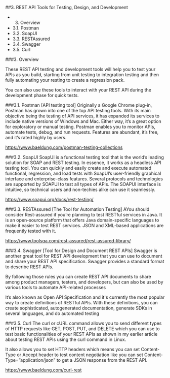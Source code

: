 ##3. REST API Tools for Testing, Design, and Development

* 3. Overview
* 3.1. Postman
* 3.2. SoapUI
* 3.3. RESTAssured
* 3.4. Swagger
* 3.5. Curl

###3. Overview

These REST API testing and development tools will help you to test your APIs as you build, starting from unit testing 
to integration testing and then fully automating your resting to create a regression pack.

You can also use these tools to interact with your REST API during the development phase for quick tests.

###3.1. Postman [API testing tool]
Originally a Google Chrome plug-in, Postman has grown into one of the top API testing tools. With its main objective 
being the testing of API services, it has expanded its services to include native versions of Windows and Mac.
Either way, it’s a great option for exploratory or manual testing. Postman enables you to monitor APIs, 
automate tests, debug, and run requests. Features are abundant, it’s free, and it’s rated highly by users.

https://www.baeldung.com/postman-testing-collections

###3.2. SoapUI
SoapUI is a functional testing tool that is the world’s leading solution for SOAP and REST testing. In essence,
it works as a headless API testing tool. You can quickly and easily create and execute automated functional,
regression, and load tests with SoapUI’s user-friendly graphical interface and enterprise-class features.
Several protocols and technologies are supported by SOAPUI to test all types of APIs. The SOAPUI interface 
is intuitive, so technical users and non-techies alike can use it seamlessly.

https://www.soapui.org/docs/rest-testing/

###3.3. RESTAssured [The Tool for Automation Testing]
AYou should consider Rest-assured if you’re planning to test RESTful services in Java. It is an open-source platform 
that offers Java domain-specific languages to make it easier to test REST services. JSON and XML-based applications are frequently tested with it.

https://www.toolsqa.com/rest-assured/rest-assured-library/

###3.4. Swagger [Tool for Design and Document REST APIs]
Swagger is another great tool for REST API development that you can use to document and share your REST API 
 specification. Swagger provides a standard format to describe REST APIs.

By following those rules you can create REST API documents to share among product managers, testers, and developers, 
but can also be used by various tools to automate API-related processes

It’s also known as Open API Specification and it's currently the most popular way to create definitions of RESTful APIs.
With these definitions, you can create sophisticated, autogenerated documentation, generate SDKs in several languages, 
and do automated testing

###3.5. Curl
The curl or cURL command allows you to send different types of HTTP requests like GET, POST, PUT, and DELETE which you 
can use to test basic functionalities of your REST APIs as shown in my earlier article about testing REST APIs using 
the curl command in Linux.

It also allows you to set HTTP headers which means you can set Content-Type or Accept header to test content negotiation
like you can set Content-Type=”application/json” to get a JSON response from the REST API.

https://www.baeldung.com/curl-rest
